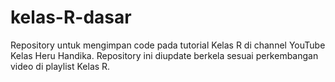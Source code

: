 # kelas-R-dasar
Repository untuk mengimpan code pada tutorial Kelas R di channel YouTube Kelas Heru Handika. Repository ini diupdate berkela sesuai perkembangan video di playlist Kelas R.


